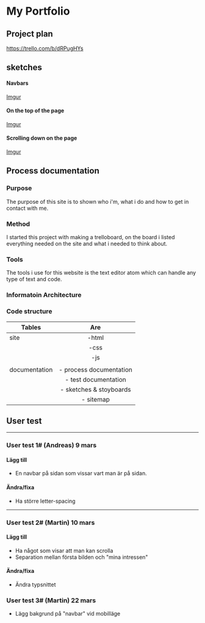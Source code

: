 # My Portfolio

## Project plan
https://trello.com/b/dRPugHYs

## sketches
#### Navbars
[Imgur](https://i.imgur.com/5JUCFnC.jpg)
#### On the top of the page

[Imgur](https://i.imgur.com/uHJkEnd.jpg)

#### Scrolling down on the page

[Imgur](https://i.imgur.com/5JUCFnC.jpg)

####
## Process documentation


### Purpose
The purpose of this site is to shown who i'm, what i do and how to get in contact with me.

### Method
I started this project with making a trelloboard, on the board i listed everything needed on the site and what i needed to think about.



### Tools
The tools i use for this website is the text editor atom which can handle any type of text and code.
### Informatoin Architecture


### Code structure

| Tables        | Are           |
| ------------- |:-------------:|
| site          | -html         |
|               | -css          |
|               | -js           |
|               |               |
| documentation | - process documentation|
|               | - test documentation|
|               | - sketches & stoyboards|
|               | - sitemap|



## User test

---
### User test 1# (Andreas) 9 mars

#### Lägg till
* En navbar på sidan som vissar vart man är på sidan.

#### Ändra/fixa
* Ha större letter-spacing
---
### User test 2# (Martin) 10 mars

#### Lägg till
* Ha något som visar att man kan scrolla
* Separation mellan första bilden och "mina intressen"
#### Ändra/fixa
* Ändra typsnittet

### User test 3# (Martin) 22 mars
* Lägg bakgrund på "navbar" vid mobilläge

